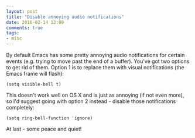 ```yaml
---
layout: post
title: "Disable annoying audio notifications"
date: 2016-02-14 12:09
comments: true
tags:
- misc
---
```


By default Emacs has some pretty annoying audio notifications for
certain events (e.g. trying to move past the end of a buffer). You've
got two options to get rid of them. Option 1 is to replace them with visual
notifications (the Emacs frame will flash):

``` elisp
(setq visible-bell t)
```

This doesn't work well on OS X and is just as annoying (if not even
more), so I'd suggest going with option 2 instead - disable those
notifications completely:

``` elisp
(setq ring-bell-function 'ignore)
```

At last - some peace and quiet!

